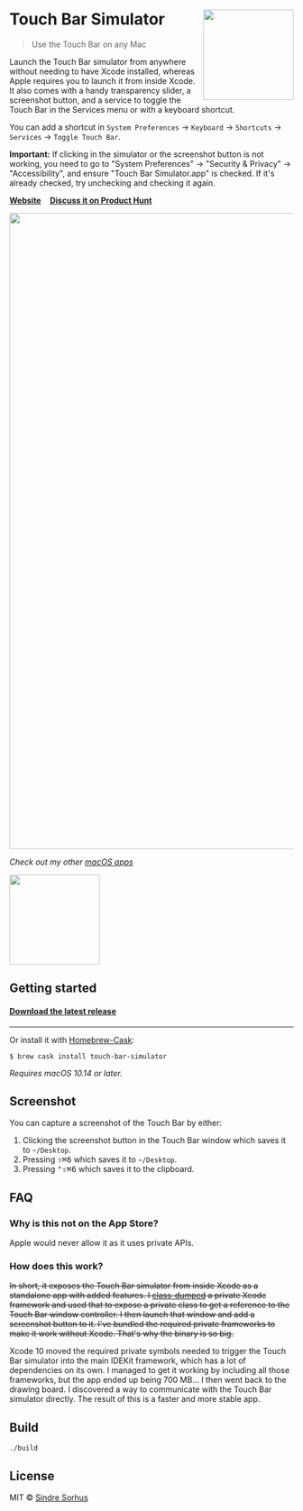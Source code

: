 # Touch Bar Simulator [<img src="Stuff/Icon-readme.png" width="160" align="right">](https://github.com/sindresorhus/touch-bar-simulator/releases/latest)

> Use the Touch Bar on any Mac

Launch the Touch Bar simulator from anywhere without needing to have Xcode installed, whereas Apple requires you to launch it from inside Xcode. It also comes with a handy transparency slider, a screenshot button, and a service to toggle the Touch Bar in the Services menu or with a keyboard shortcut.

You can add a shortcut in `System Preferences` → `Keyboard` → `Shortcuts` → `Services` → `Toggle Touch Bar`.

**Important:** If clicking in the simulator or the screenshot button is not working, you need to go to "System Preferences" → "Security & Privacy" → "Accessibility", and ensure "Touch Bar Simulator.app" is checked. If it's already checked, try unchecking and checking it again.

**[Website](https://sindresorhus.com/touch-bar-simulator/)** &nbsp;&nbsp; **[Discuss it on Product Hunt](https://www.producthunt.com/posts/touch-bar-simulator)**

<img src="screenshot.png" width="1129">

*Check out my other [macOS apps](https://sindresorhus.com/#apps)*

<a href="https://www.patreon.com/sindresorhus">
	<img src="https://c5.patreon.com/external/logo/become_a_patron_button@2x.png" width="160">
</a>


## Getting started

#### [Download the latest release](https://sindresorhus.com/touch-bar-simulator)

---

Or install it with [Homebrew-Cask](https://caskroom.github.io):

```
$ brew cask install touch-bar-simulator
```


*Requires macOS 10.14 or later.*


## Screenshot

You can capture a screenshot of the Touch Bar by either:

1. Clicking the screenshot button in the Touch Bar window which saves it to `~/Desktop`.
2. Pressing <kbd>⇧⌘6</kbd> which saves it to `~/Desktop`.
3. Pressing <kbd>⌃⇧⌘6</kbd> which saves it to the clipboard.


## FAQ

### Why is this not on the App Store?

Apple would never allow it as it uses private APIs.

### How does this work?

~~In short, it exposes the Touch Bar simulator from inside Xcode as a standalone app with added features. I [class-dumped](https://github.com/nygard/class-dump) a private Xcode framework and used that to expose a private class to get a reference to the Touch Bar window controller. I then launch that window and add a screenshot button to it. I've bundled the required private frameworks to make it work without Xcode. That's why the binary is so big.~~

Xcode 10 moved the required private symbols needed to trigger the Touch Bar simulator into the main IDEKit framework, which has a lot of dependencies on its own. I managed to get it working by including all those frameworks, but the app ended up being 700 MB... I then went back to the drawing board. I discovered a way to communicate with the Touch Bar simulator directly. The result of this is a faster and more stable app.


## Build

```
./build
```


## License

MIT © [Sindre Sorhus](https://sindresorhus.com)
